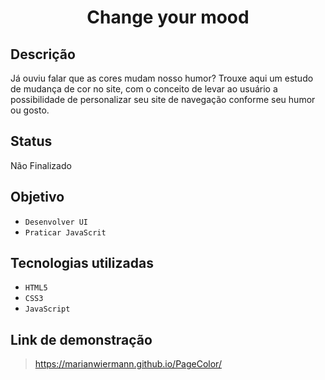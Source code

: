 <h1 align="center"> Change your mood </h1>

## Descrição

Já ouviu falar que as cores mudam nosso humor? Trouxe aqui um estudo de mudança de cor no site, com o conceito de levar ao usuário a possibilidade de personalizar seu site de navegação conforme seu humor ou gosto.

<!-- <p align="center"><img src="assets/gif.gif"></p> -->

## Status

Não Finalizado

## Objetivo

- `Desenvolver UI`
- `Praticar JavaScrit`

## Tecnologias utilizadas

- `HTML5`
- `CSS3`
- `JavaScript`

## Link de demonstração

> https://marianwiermann.github.io/PageColor/
